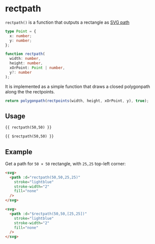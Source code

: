 # rectpath

`rectpath()` is a function that outputs a rectangle as [SVG path](https://developer.mozilla.org/en-US/docs/Web/SVG/Tutorial/Paths)

```ts
type Point = {
  x: number;
  y: number;
};

function rectpath(
  width: number,
  height: number,
  xOrPoint: Point | number,
  y?: number
);
```

It is implemented as a simple function that draws a closed <router-link to="/utils/path/polygonpath">polygonpath</router-link> along the the <router-link to="/utils/point/rectpoints">rectpoints</router-link>.

```ts
return polygonpath(rectpoints(width, height, xOrPoint, y), true);
```

## Usage

```md
{{ rectpath(50,50) }}

{{ $rectpath(50,50) }}
```

## Example

Get a path for `50 × 50` rectangle, with `25,25` top-left corner:

```md
<svg>
  <path :d="rectpath(50,50,25,25)"
    stroke="lightblue"
    stroke-width="2"
    fill="none"
  />
</svg>
```

```md
<svg>
  <path :d="$rectpath(50,50,[25,25])"
    stroke="lightblue"
    stroke-width="2"
    fill="none"
  />
</svg>
```
